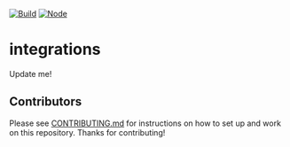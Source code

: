 [![Build](https://github.com/netlify/integrations/workflows/Build/badge.svg)](https://github.com/netlify/integrations/actions)
[![Node](https://img.shields.io/node/v/@netlify/integrations.svg?logo=node.js)](https://www.npmjs.com/package/@netlify/integrations)

# integrations

Update me!

## Contributors

Please see [CONTRIBUTING.md](./CONTRIBUTING.md) for instructions on how to set up and work on this repository. Thanks
for contributing!

